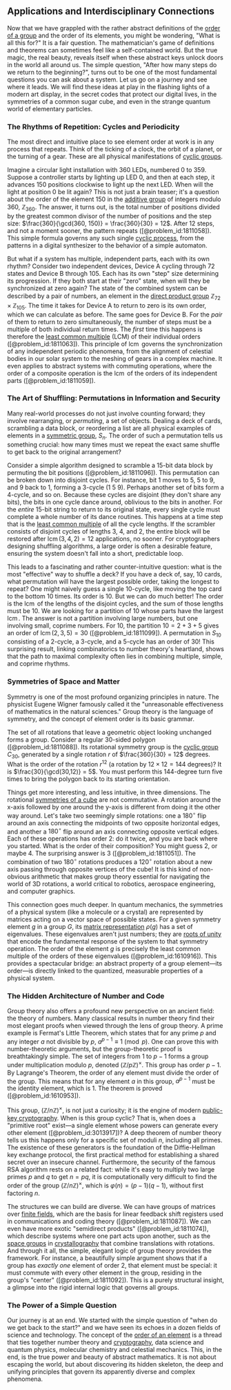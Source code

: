 ## Applications and Interdisciplinary Connections

Now that we have grappled with the rather abstract definitions of the [order of a group](@article_id:136621) and the order of its elements, you might be wondering, "What is all this for?" It is a fair question. The mathematician's game of definitions and theorems can sometimes feel like a self-contained world. But the true magic, the real beauty, reveals itself when these abstract keys unlock doors in the world all around us. The simple question, "After how many steps do we return to the beginning?", turns out to be one of the most fundamental questions you can ask about a system. Let us go on a journey and see where it leads. We will find these ideas at play in the flashing lights of a modern art display, in the secret codes that protect our digital lives, in the symmetries of a common sugar cube, and even in the strange quantum world of elementary particles.

### The Rhythms of Repetition: Cycles and Periodicity

The most direct and intuitive place to see element order at work is in any process that repeats. Think of the ticking of a clock, the orbit of a planet, or the turning of a gear. These are all physical manifestations of [cyclic groups](@article_id:138174).

Imagine a circular light installation with 360 LEDs, numbered 0 to 359. Suppose a controller starts by lighting up LED 0, and then at each step, it advances 150 positions clockwise to light up the next LED. When will the light at position 0 be lit again? This is not just a brain teaser; it's a question about the order of the element 150 in the [additive group](@article_id:151307) of integers modulo 360, $\mathbb{Z}_{360}$. The answer, it turns out, is the total number of positions divided by the greatest common divisor of the number of positions and the step size: $\frac{360}{\gcd(360, 150)} = \frac{360}{30} = 12$. After 12 steps, and not a moment sooner, the pattern repeats ([@problem_id:1811058]). This simple formula governs any such single [cyclic process](@article_id:145701), from the patterns in a digital synthesizer to the behavior of a simple automaton.

But what if a system has multiple, independent parts, each with its own rhythm? Consider two independent devices, Device A cycling through 72 states and Device B through 105. Each has its own "step" size determining its progression. If they both start at their "zero" state, when will they be synchronized at zero again? The state of the combined system can be described by a pair of numbers, an element in the [direct product group](@article_id:138507) $\mathbb{Z}_{72} \times \mathbb{Z}_{105}$. The time it takes for Device A to return to zero is its own order, which we can calculate as before. The same goes for Device B. For the *pair* of them to return to zero simultaneously, the number of steps must be a multiple of both individual return times. The *first* time this happens is therefore the [least common multiple](@article_id:140448) (LCM) of their individual orders ([@problem_id:1811063]). This principle of $\operatorname{lcm}$ governs the synchronization of any independent periodic phenomena, from the alignment of celestial bodies in our solar system to the meshing of gears in a complex machine. It even applies to abstract systems with commuting operations, where the order of a composite operation is the $\operatorname{lcm}$ of the orders of its independent parts ([@problem_id:1811059]).

### The Art of Shuffling: Permutations in Information and Security

Many real-world processes do not just involve counting forward; they involve rearranging, or *permuting*, a set of objects. Dealing a deck of cards, scrambling a data block, or reordering a list are all physical examples of elements in a [symmetric group](@article_id:141761), $S_n$. The order of such a permutation tells us something crucial: how many times must we repeat the exact same shuffle to get back to the original arrangement?

Consider a simple algorithm designed to scramble a 15-bit data block by permuting the bit positions ([@problem_id:1811096]). This permutation can be broken down into disjoint cycles. For instance, bit 1 moves to 5, 5 to 9, and 9 back to 1, forming a 3-cycle $(1 \ 5 \ 9)$. Perhaps another set of bits form a 4-cycle, and so on. Because these cycles are disjoint (they don't share any bits), the bits in one cycle dance around, oblivious to the bits in another. For the *entire* 15-bit string to return to its original state, every single cycle must complete a whole number of its dance routines. This happens at a time step that is the [least common multiple](@article_id:140448) of all the cycle lengths. If the scrambler consists of disjoint cycles of lengths 3, 4, and 2, the entire block will be restored after $\operatorname{lcm}(3, 4, 2) = 12$ applications, no sooner. For cryptographers designing shuffling algorithms, a large order is often a desirable feature, ensuring the system doesn't fall into a short, predictable loop.

This leads to a fascinating and rather counter-intuitive question: what is the most "effective" way to shuffle a deck? If you have a deck of, say, 10 cards, what permutation will have the largest possible order, taking the longest to repeat? One might naively guess a single 10-cycle, like moving the top card to the bottom 10 times. Its order is 10. But we can do much better! The order is the $\operatorname{lcm}$ of the lengths of the disjoint cycles, and the sum of those lengths must be 10. We are looking for a partition of 10 whose parts have the largest $\operatorname{lcm}$. The answer is not a partition involving large numbers, but one involving small, coprime numbers. For 10, the partition $10 = 2+3+5$ gives an order of $\operatorname{lcm}(2,3,5) = 30$ ([@problem_id:1811099]). A permutation in $S_{10}$ consisting of a 2-cycle, a 3-cycle, and a 5-cycle has an order of 30! This surprising result, linking combinatorics to number theory's heartland, shows that the path to maximal complexity often lies in combining multiple, simple, and coprime rhythms.

### Symmetries of Space and Matter

Symmetry is one of the most profound organizing principles in nature. The physicist Eugene Wigner famously called it the "unreasonable effectiveness of mathematics in the natural sciences." Group theory is the language of symmetry, and the concept of element order is its basic grammar.

The set of all rotations that leave a geometric object looking unchanged forms a group. Consider a regular 30-sided polygon ([@problem_id:1811088]). Its rotational symmetry group is the [cyclic group](@article_id:146234) $C_{30}$, generated by a single rotation $r$ of $\frac{360}{30} = 12$ degrees. What is the order of the rotation $r^{12}$ (a rotation by $12 \times 12 = 144$ degrees)? It is $\frac{30}{\gcd(30,12)} = 5$. You must perform this 144-degree turn five times to bring the polygon back to its starting orientation.

Things get more interesting, and less intuitive, in three dimensions. The rotational [symmetries of a cube](@article_id:144472) are not commutative. A rotation around the x-axis followed by one around the y-axis is different from doing it the other way around. Let's take two seemingly simple rotations: one a $180^\circ$ flip around an axis connecting the midpoints of two opposite horizontal edges, and another a $180^\circ$ flip around an axis connecting opposite vertical edges. Each of these operations has order 2: do it twice, and you are back where you started. What is the order of their composition? You might guess 2, or maybe 4. The surprising answer is 3 ([@problem_id:1811051]). The combination of two $180^\circ$ rotations produces a $120^\circ$ rotation about a new axis passing through opposite vertices of the cube! It is this kind of non-obvious arithmetic that makes group theory essential for navigating the world of 3D rotations, a world critical to robotics, aerospace engineering, and computer graphics.

This connection goes much deeper. In quantum mechanics, the symmetries of a physical system (like a molecule or a crystal) are represented by matrices acting on a vector space of possible states. For a given symmetry element $g$ in a group $G$, its [matrix representation](@article_id:142957) $\rho(g)$ has a set of eigenvalues. These eigenvalues aren't just numbers; they are [roots of unity](@article_id:142103) that encode the fundamental response of the system to that symmetry operation. The order of the element $g$ is precisely the least common multiple of the orders of these eigenvalues ([@problem_id:1610916]). This provides a spectacular bridge: an abstract property of a group element—its order—is directly linked to the quantized, measurable properties of a physical system.

### The Hidden Architecture of Number and Code

Group theory also offers a profound new perspective on an ancient field: the theory of numbers. Many classical results in number theory find their most elegant proofs when viewed through the lens of group theory. A prime example is Fermat's Little Theorem, which states that for any prime $p$ and any integer $a$ not divisible by $p$, $a^{p-1} \equiv 1 \pmod p$. One can prove this with number-theoretic arguments, but the group-theoretic proof is breathtakingly simple. The set of integers from 1 to $p-1$ forms a group under multiplication modulo $p$, denoted $(\mathbb{Z}/p\mathbb{Z})^\times$. This group has order $p-1$. By Lagrange's Theorem, the order of any element must divide the order of the group. This means that for any element $a$ in this group, $a^{p-1}$ must be the identity element, which is 1. The theorem is proved ([@problem_id:1610953]).

This group, $(\mathbb{Z}/n\mathbb{Z})^\times$, is not just a curiosity; it is the engine of modern [public-key cryptography](@article_id:150243). When is this group cyclic? That is, when does a "primitive root" exist—a single element whose powers can generate every other element ([@problem_id:3013917])? A deep theorem of number theory tells us this happens only for a specific set of moduli $n$, including all primes. The existence of these generators is the foundation of the Diffie-Hellman key exchange protocol, the first practical method for establishing a shared secret over an insecure channel. Furthermore, the security of the famous RSA algorithm rests on a related fact: while it's easy to multiply two large primes $p$ and $q$ to get $n=pq$, it is computationally very difficult to find the order of the group $(\mathbb{Z}/n\mathbb{Z})^\times$, which is $\varphi(n) = (p-1)(q-1)$, without first factoring $n$.

The structures we can build are diverse. We can have groups of matrices over [finite fields](@article_id:141612), which are the basis for linear feedback shift registers used in communications and coding theory ([@problem_id:1811087]). We can even have more exotic "semidirect products" ([@problem_id:1811074]), which describe systems where one part acts upon another, such as the [space groups](@article_id:142540) in [crystallography](@article_id:140162) that combine translations with rotations. And through it all, the simple, elegant logic of group theory provides the framework. For instance, a beautifully simple argument shows that if a group has *exactly one* element of order 2, that element must be special: it must commute with every other element in the group, residing in the group's "center" ([@problem_id:1811092]). This is a purely structural insight, a glimpse into the rigid internal logic that governs all groups.

### The Power of a Simple Question

Our journey is at an end. We started with the simple question of "when do we get back to the start?" and we have seen its echoes in a dozen fields of science and technology. The concept of the [order of an element](@article_id:144782) is a thread that ties together number theory and [cryptography](@article_id:138672), data science and quantum physics, molecular chemistry and celestial mechanics. This, in the end, is the true power and beauty of abstract mathematics. It is not about escaping the world, but about discovering its hidden skeleton, the deep and unifying principles that govern its apparently diverse and complex phenomena.